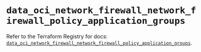 # `data_oci_network_firewall_network_firewall_policy_application_groups`

Refer to the Terraform Registry for docs: [`data_oci_network_firewall_network_firewall_policy_application_groups`](https://registry.terraform.io/providers/oracle/oci/6.18.0/docs/data-sources/network_firewall_network_firewall_policy_application_groups).
